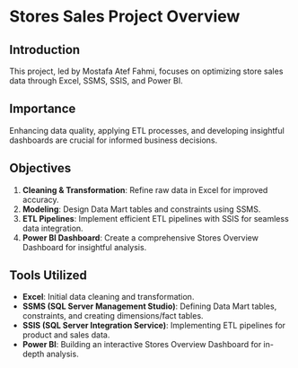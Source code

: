 # Stores Sales Project Overview

## Introduction
This project, led by Mostafa Atef Fahmi, focuses on optimizing store sales data through Excel, SSMS, SSIS, and Power BI.

## Importance
Enhancing data quality, applying ETL processes, and developing insightful dashboards are crucial for informed business decisions.

## Objectives
1. **Cleaning & Transformation**: Refine raw data in Excel for improved accuracy.
2. **Modeling**: Design Data Mart tables and constraints using SSMS.
3. **ETL Pipelines**: Implement efficient ETL pipelines with SSIS for seamless data integration.
4. **Power BI Dashboard**: Create a comprehensive Stores Overview Dashboard for insightful analysis.

## Tools Utilized
- **Excel**: Initial data cleaning and transformation.
- **SSMS (SQL Server Management Studio)**: Defining Data Mart tables, constraints, and creating dimensions/fact tables.
- **SSIS (SQL Server Integration Service)**: Implementing ETL pipelines for product and sales data.
- **Power BI**: Building an interactive Stores Overview Dashboard for in-depth analysis.
